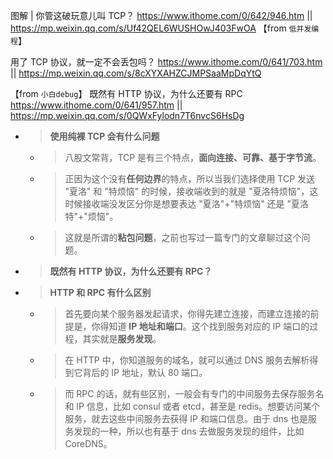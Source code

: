 
图解 | 你管这破玩意儿叫 TCP？ https://www.ithome.com/0/642/946.htm || https://mp.weixin.qq.com/s/Uf42QEL6WUSHOwJ403FwOA  【from `低并发编程`】

用了 TCP 协议，就一定不会丢包吗？ https://www.ithome.com/0/641/703.htm || https://mp.weixin.qq.com/s/8cXYXAHZCJMPSaaMpDqYtQ

【from `小白debug`】 既然有 HTTP 协议，为什么还要有 RPC https://www.ithome.com/0/641/957.htm || https://mp.weixin.qq.com/s/0QWxFylodn7T6nvcS6HsDg
- > **使用纯裸 TCP 会有什么问题**
  * > 八股文常背，TCP 是有三个特点，**面向连接、可靠、基于字节流**。
  * > 正因为这个没有**任何边界**的特点，所以当我们选择使用 TCP 发送 "夏洛" 和 "特烦恼" 的时候，接收端收到的就是 "夏洛特烦恼"，这时候接收端没发区分你是想要表达 "夏洛"+"特烦恼" 还是 "夏洛特"+"烦恼"。
  * > 这就是所谓的**粘包问题**，之前也写过一篇专门的文章聊过这个问题。
- > **既然有 HTTP 协议，为什么还要有 RPC？**
- > **HTTP 和 RPC 有什么区别**
  * > 首先要向某个服务器发起请求，你得先建立连接，而建立连接的前提是，你得知道 **IP 地址和端口**。这个找到服务对应的 IP 端口的过程，其实就是**服务发现**。
  * > 在 HTTP 中，你知道服务的域名，就可以通过 DNS 服务去解析得到它背后的 IP 地址，默认 80 端口。
  * > 而 RPC 的话，就有些区别，一般会有专门的中间服务去保存服务名和 IP 信息，比如 consul 或者 etcd，甚至是 redis。想要访问某个服务，就去这些中间服务去获得 IP 和端口信息。由于 dns 也是服务发现的一种，所以也有基于 dns 去做服务发现的组件，比如 CoreDNS。
